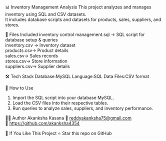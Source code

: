 📊 Inventory Management Analysis
This project analyzes and manages inventory using SQL and CSV datasets.  
It includes database scripts and datasets for products, sales, suppliers, and stores.

📂 Files Included
inventory control management.sql → SQL script for database setup & queries  
inventory.csv → Inventory dataset  
products.csv→ Product details  
sales.csv→ Sales records  
stores.csv→ Store information  
suppliers.csv→ Supplier details

🛠️ Tech Stack
Database:MySQL
Language:SQL
Data Files:CSV format

🚀 How to Use
1. Import the SQL script into your database MySQL.  
2. Load the CSV files into their respective tables.  
3. Run queries to analyze sales, suppliers, and inventory performance.

👩‍💻 Author
Akanksha Kasana 
📧 reddyakanksha75@gmail.com  
🔗 https://github.com/akanksha4354

🌟 If You Like This Project
⭐ Star this repo on GitHub

